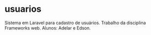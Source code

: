 # usuarios
Sistema em Laravel para cadastro de usuários. Trabalho da disciplina Frameworks web. Alunos: Adelar e Edson.
